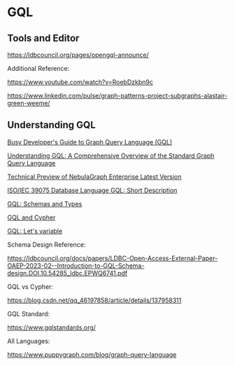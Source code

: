 # GQL

## Tools and Editor

https://ldbcouncil.org/pages/opengql-announce/

Additional Reference:

https://www.youtube.com/watch?v=RoebDzkbn9c

https://www.linkedin.com/pulse/graph-patterns-project-subgraphs-alastair-green-weeme/

## Understanding GQL


[Busy Developer's Guide to Graph Query Language (GQL)](https://www.newardassociates.com/presentations/BusyDevsGuide/GQL.html)

[Understanding GQL: A Comprehensive Overview of the Standard Graph Query Language](https://www.nebula-graph.io/posts/An_Comprehensive_Overview_of_the_Standard_Graph_Query_Language)

[Technical Preview of NebulaGraph Enterprise Latest Version](https://medium.com/@nebulagraph/technical-preview-of-nebulagraph-enterprise-v5-0-e9db0d520832)

[ISO/IEC 39075 Database Language GQL: Short Description](https://jtc1info.org/wp-content/uploads/2024/04/2024-Article-39075-Database-Language-GQL.docx.pdf)

[GQL: Schemas and Types](https://www.milowski.com/journal/entry/2024-06-26T12:00:00-07:00/)

[GQL and Cypher](https://www.milowski.com/journal/entry/2024-06-04T14:54:08-07:00/)

[GQL: Let's variable](https://www.milowski.com/journal/entry/2024-06-13T12:00:00-07:00/)


Schema Design Reference:

https://ldbcouncil.org/docs/papers/LDBC-Open-Access-External-Paper-OAEP-2023-02--Introduction-to-GQL-Schema-design.DOI.10.54285_ldbc.EPWQ6741.pdf

GQL vs Cypher:

https://blog.csdn.net/qq_46197858/article/details/137958311

GQL Standard:

https://www.gqlstandards.org/

All Languages:

https://www.puppygraph.com/blog/graph-query-language
